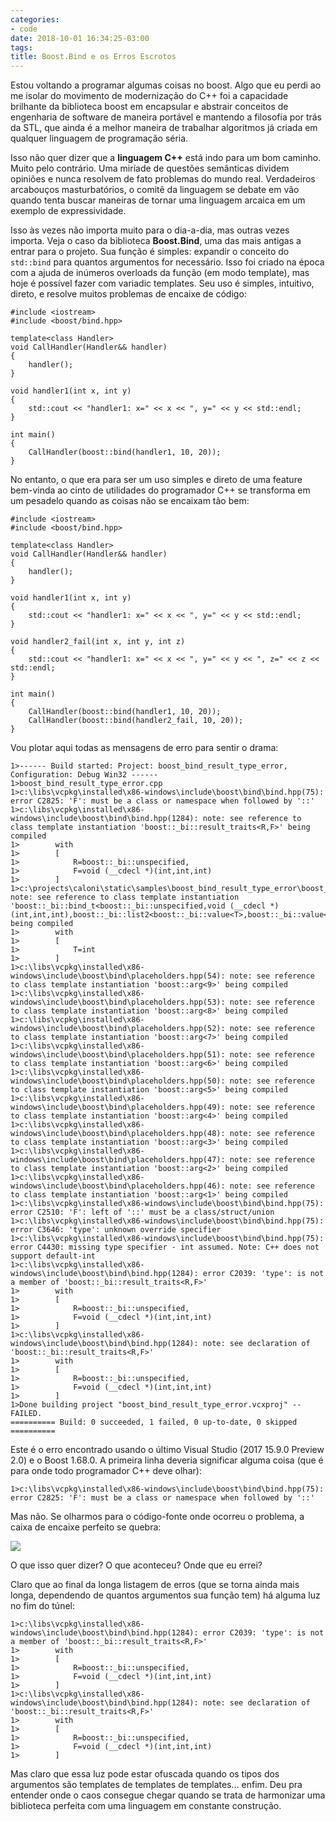 ```yaml
---
categories:
- code
date: 2018-10-01 16:34:25-03:00
tags:
title: Boost.Bind e os Erros Escrotos
---
```


Estou voltando a programar algumas coisas no boost. Algo que eu perdi ao me isolar do movimento de modernização do C++ foi a capacidade brilhante da biblioteca boost em encapsular e abstrair conceitos de engenharia de software de maneira portável e mantendo a filosofia por trás da STL, que ainda é a melhor maneira de trabalhar algoritmos já criada em qualquer linguagem de programação séria.

Isso não quer dizer que a **linguagem C++** está indo para um bom caminho. Muito pelo contrário. Uma miríade de questões semânticas dividem opiniões e nunca resolvem de fato problemas do mundo real. Verdadeiros arcabouços masturbatórios, o comitê da linguagem se debate em vão quando tenta buscar maneiras de tornar uma linguagem arcaica em um exemplo de expressividade.

Isso às vezes não importa muito para o dia-a-dia, mas outras vezes importa. Veja o caso da biblioteca **Boost.Bind**, uma das mais antigas a entrar para o projeto. Sua função é simples: expandir o conceito do `std::bind` para quantos argumentos for necessário. Isso foi criado na época com a ajuda de inúmeros overloads da função (em modo template), mas hoje é possível fazer com variadic templates. Seu uso é simples, intuitivo, direto, e resolve muitos problemas de encaixe de código:

```
#include <iostream>
#include <boost/bind.hpp>

template<class Handler>
void CallHandler(Handler&& handler)
{
    handler();
}

void handler1(int x, int y)
{
    std::cout << "handler1: x=" << x << ", y=" << y << std::endl;
}

int main()
{
    CallHandler(boost::bind(handler1, 10, 20));
}
```

No entanto, o que era para ser um uso simples e direto de uma feature bem-vinda ao cinto de utilidades do programador C++ se transforma em um pesadelo quando as coisas não se encaixam tão bem:

```
#include <iostream>
#include <boost/bind.hpp>

template<class Handler>
void CallHandler(Handler&& handler)
{
    handler();
}

void handler1(int x, int y)
{
    std::cout << "handler1: x=" << x << ", y=" << y << std::endl;
}

void handler2_fail(int x, int y, int z)
{
    std::cout << "handler1: x=" << x << ", y=" << y << ", z=" << z << std::endl;
}

int main()
{
    CallHandler(boost::bind(handler1, 10, 20));
    CallHandler(boost::bind(handler2_fail, 10, 20));
}
```

Vou plotar aqui todas as mensagens de erro para sentir o drama:

```
1>------ Build started: Project: boost_bind_result_type_error, Configuration: Debug Win32 ------
1>boost_bind_result_type_error.cpp
1>c:\libs\vcpkg\installed\x86-windows\include\boost\bind\bind.hpp(75): error C2825: 'F': must be a class or namespace when followed by '::'
1>c:\libs\vcpkg\installed\x86-windows\include\boost\bind\bind.hpp(1284): note: see reference to class template instantiation 'boost::_bi::result_traits<R,F>' being compiled
1>        with
1>        [
1>            R=boost::_bi::unspecified,
1>            F=void (__cdecl *)(int,int,int)
1>        ]
1>c:\projects\caloni\static\samples\boost_bind_result_type_error\boost_bind_result_type_error.cpp(23): note: see reference to class template instantiation 'boost::_bi::bind_t<boost::_bi::unspecified,void (__cdecl *)(int,int,int),boost::_bi::list2<boost::_bi::value<T>,boost::_bi::value<T>>>' being compiled
1>        with
1>        [
1>            T=int
1>        ]
1>c:\libs\vcpkg\installed\x86-windows\include\boost\bind\placeholders.hpp(54): note: see reference to class template instantiation 'boost::arg<9>' being compiled
1>c:\libs\vcpkg\installed\x86-windows\include\boost\bind\placeholders.hpp(53): note: see reference to class template instantiation 'boost::arg<8>' being compiled
1>c:\libs\vcpkg\installed\x86-windows\include\boost\bind\placeholders.hpp(52): note: see reference to class template instantiation 'boost::arg<7>' being compiled
1>c:\libs\vcpkg\installed\x86-windows\include\boost\bind\placeholders.hpp(51): note: see reference to class template instantiation 'boost::arg<6>' being compiled
1>c:\libs\vcpkg\installed\x86-windows\include\boost\bind\placeholders.hpp(50): note: see reference to class template instantiation 'boost::arg<5>' being compiled
1>c:\libs\vcpkg\installed\x86-windows\include\boost\bind\placeholders.hpp(49): note: see reference to class template instantiation 'boost::arg<4>' being compiled
1>c:\libs\vcpkg\installed\x86-windows\include\boost\bind\placeholders.hpp(48): note: see reference to class template instantiation 'boost::arg<3>' being compiled
1>c:\libs\vcpkg\installed\x86-windows\include\boost\bind\placeholders.hpp(47): note: see reference to class template instantiation 'boost::arg<2>' being compiled
1>c:\libs\vcpkg\installed\x86-windows\include\boost\bind\placeholders.hpp(46): note: see reference to class template instantiation 'boost::arg<1>' being compiled
1>c:\libs\vcpkg\installed\x86-windows\include\boost\bind\bind.hpp(75): error C2510: 'F': left of '::' must be a class/struct/union
1>c:\libs\vcpkg\installed\x86-windows\include\boost\bind\bind.hpp(75): error C3646: 'type': unknown override specifier
1>c:\libs\vcpkg\installed\x86-windows\include\boost\bind\bind.hpp(75): error C4430: missing type specifier - int assumed. Note: C++ does not support default-int
1>c:\libs\vcpkg\installed\x86-windows\include\boost\bind\bind.hpp(1284): error C2039: 'type': is not a member of 'boost::_bi::result_traits<R,F>'
1>        with
1>        [
1>            R=boost::_bi::unspecified,
1>            F=void (__cdecl *)(int,int,int)
1>        ]
1>c:\libs\vcpkg\installed\x86-windows\include\boost\bind\bind.hpp(1284): note: see declaration of 'boost::_bi::result_traits<R,F>'
1>        with
1>        [
1>            R=boost::_bi::unspecified,
1>            F=void (__cdecl *)(int,int,int)
1>        ]
1>Done building project "boost_bind_result_type_error.vcxproj" -- FAILED.
========== Build: 0 succeeded, 1 failed, 0 up-to-date, 0 skipped ==========
```

Este é o erro encontrado usando o último Visual Studio (2017 15.9.0 Preview 2.0) e o Boost 1.68.0. A primeira linha deveria significar alguma coisa (que é para onde todo programador C++ deve olhar):

```
1>c:\libs\vcpkg\installed\x86-windows\include\boost\bind\bind.hpp(75): error C2825: 'F': must be a class or namespace when followed by '::'
```

Mas não. Se olharmos para o código-fonte onde ocorreu o problema, a caixa de encaixe perfeito se quebra:

![](https://i.imgur.com/MsRp03e.png)

O que isso quer dizer? O que aconteceu? Onde que eu errei?

Claro que ao final da longa listagem de erros (que se torna ainda mais longa, dependendo de quantos argumentos sua função tem) há alguma luz no fim do túnel:

```
1>c:\libs\vcpkg\installed\x86-windows\include\boost\bind\bind.hpp(1284): error C2039: 'type': is not a member of 'boost::_bi::result_traits<R,F>'
1>        with
1>        [
1>            R=boost::_bi::unspecified,
1>            F=void (__cdecl *)(int,int,int)
1>        ]
1>c:\libs\vcpkg\installed\x86-windows\include\boost\bind\bind.hpp(1284): note: see declaration of 'boost::_bi::result_traits<R,F>'
1>        with
1>        [
1>            R=boost::_bi::unspecified,
1>            F=void (__cdecl *)(int,int,int)
1>        ]
```

Mas claro que essa luz pode estar ofuscada quando os tipos dos argumentos são templates de templates de templates... enfim. Deu pra entender onde o caos consegue chegar quando se trata de harmonizar uma biblioteca perfeita com uma linguagem em constante construção.
